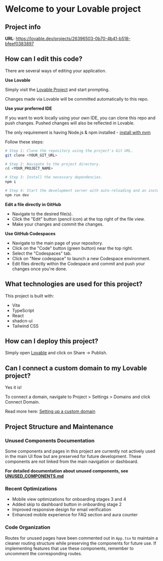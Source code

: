 # Welcome to your Lovable project

## Project info

**URL**: https://lovable.dev/projects/26396503-0b70-4b41-b518-bfeef0383897

## How can I edit this code?

There are several ways of editing your application.

**Use Lovable**

Simply visit the [Lovable Project](https://lovable.dev/projects/26396503-0b70-4b41-b518-bfeef0383897) and start prompting.

Changes made via Lovable will be committed automatically to this repo.

**Use your preferred IDE**

If you want to work locally using your own IDE, you can clone this repo and push changes. Pushed changes will also be reflected in Lovable.

The only requirement is having Node.js & npm installed - [install with nvm](https://github.com/nvm-sh/nvm#installing-and-updating)

Follow these steps:

```sh
# Step 1: Clone the repository using the project's Git URL.
git clone <YOUR_GIT_URL>

# Step 2: Navigate to the project directory.
cd <YOUR_PROJECT_NAME>

# Step 3: Install the necessary dependencies.
npm i

# Step 4: Start the development server with auto-reloading and an instant preview.
npm run dev
```

**Edit a file directly in GitHub**

- Navigate to the desired file(s).
- Click the "Edit" button (pencil icon) at the top right of the file view.
- Make your changes and commit the changes.

**Use GitHub Codespaces**

- Navigate to the main page of your repository.
- Click on the "Code" button (green button) near the top right.
- Select the "Codespaces" tab.
- Click on "New codespace" to launch a new Codespace environment.
- Edit files directly within the Codespace and commit and push your changes once you're done.

## What technologies are used for this project?

This project is built with:

- Vite
- TypeScript
- React
- shadcn-ui
- Tailwind CSS

## How can I deploy this project?

Simply open [Lovable](https://lovable.dev/projects/26396503-0b70-4b41-b518-bfeef0383897) and click on Share -> Publish.

## Can I connect a custom domain to my Lovable project?

Yes it is!

To connect a domain, navigate to Project > Settings > Domains and click Connect Domain.

Read more here: [Setting up a custom domain](https://docs.lovable.dev/tips-tricks/custom-domain#step-by-step-guide)

## Project Structure and Maintenance

### Unused Components Documentation

Some components and pages in this project are currently not actively used in the main UI flow but are preserved for future development. These components are not linked from the main navigation or dashboard.

**For detailed documentation about unused components, see [UNUSED_COMPONENTS.md](./UNUSED_COMPONENTS.md)**

### Recent Optimizations

- Mobile view optimizations for onboarding stages 3 and 4
- Added skip to dashboard button in onboarding stage 2
- Improved responsive design for email verification
- Enhanced mobile experience for FAQ section and aura counter

### Code Organization

Routes for unused pages have been commented out in `App.tsx` to maintain a cleaner routing structure while preserving the components for future use. If implementing features that use these components, remember to uncomment the corresponding routes.
